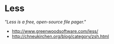 # Less

_"Less is a free, open-source file pager."_

* http://www.greenwoodsoftware.com/less/
* http://chneukirchen.org/blog/category/zsh.html

